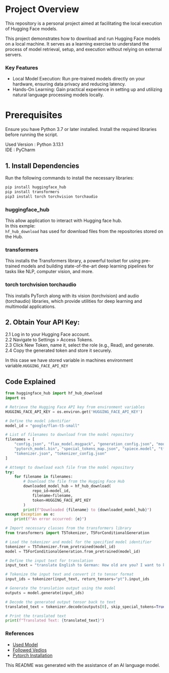 # Project Overview
This repository is a personal project aimed at facilitating the local execution of Hugging Face models.

This project demonstrates how to download and run Hugging Face models on a local machine. It serves as a learning exercise to understand the process of model retrieval, setup, and execution without relying on external servers.

### Key Features

- Local Model Execution: Run pre-trained models directly on your hardware, ensuring data privacy and reducing latency.
- Hands-On Learning: Gain practical experience in setting up and utilizing natural language processing models locally.

# Prerequisites

Ensure you have Python 3.7 or later installed. Install the required libraries before running the script.

Used Version : Python 3.13.1    
IDE : PyCharm

## 1. Install Dependencies
Run the following commands to install the necessary libraries:
```bash
pip install huggingface_hub
pip install transformers
pip3 install torch torchvision torchaudio
```
### huggingface_hub
This allow application to interact with Hugging face hub.   
In this exmple:     
    ```hf_hub_download``` has used for download files from the repositories stored on the Hub. 

### transformers

This installs the Transformers library, a powerful toolset for using pre-trained models and building state-of-the-art deep learning pipelines for tasks like NLP, computer vision, and more.

### torch torchvision torchaudio

This installs PyTorch along with its vision (torchvision) and audio (torchaudio) libraries, which provide utilities for deep learning and multimodal applications.

## 2. Obtain Your API Key:

2.1 Log in to your Hugging Face account.    
2.2 Navigate to Settings > Access Tokens.   
2.3 Click New Token, name it, select the role (e.g., Read), and generate.   
2.4 Copy the generated token and store it securely.

In this case we have stored variable in machines environment variable.```HUGGING_FACE_API_KEY```

## Code Explained
```python
from huggingface_hub import hf_hub_download
import os

# Retrieve the Hugging Face API key from environment variables
HUGGING_FACE_API_KEY = os.environ.get('HUGGING_FACE_API_KEY')

# Define the model identifier
model_id = "google/flan-t5-small"

# List of filenames to download from the model repository
filenames = [
    "config.json", "flax_model.msgpack", "generation_config.json", "model.safetensors",
    "pytorch_model.bin", "special_tokens_map.json", "spiece.model", "tf_model.h5",
    "tokenizer.json", "tokenizer_config.json"
]

# Attempt to download each file from the model repository
try:
    for filename in filenames:
        # Download the file from the Hugging Face Hub
        downloaded_model_hub = hf_hub_download(
            repo_id=model_id,
            filename=filename,
            token=HUGGING_FACE_API_KEY
        )
        print(f"Downloaded {filename} to {downloaded_model_hub}")
except Exception as e:
    print(f"An error occurred: {e}")

# Import necessary classes from the transformers library
from transformers import T5Tokenizer, T5ForConditionalGeneration

# Load the tokenizer and model for the specified model identifier
tokenizer = T5Tokenizer.from_pretrained(model_id)
model = T5ForConditionalGeneration.from_pretrained(model_id)

# Define the input text for translation
input_text = "translate English to German: How old are you? I want to know what happened around here and need to eat good food."

# Tokenize the input text and convert it to tensor format
input_ids = tokenizer(input_text, return_tensors="pt").input_ids

# Generate the translation output using the model
outputs = model.generate(input_ids)

# Decode the generated output tensor back to text
translated_text = tokenizer.decode(outputs[0], skip_special_tokens=True)

# Print the translated text
print(f"Translated Text: {translated_text}")

```
### References

- [Used Model](https://huggingface.co/google/flan-t5-small)
- [Followed Vedios](https://youtu.be/Ay5K4tog5NQ?si=KYLau0giQ6gX8jnF)
- [Pytorch Installation](https://pytorch.org/get-started/locally/)

This README was generated with the assistance of an AI language model.